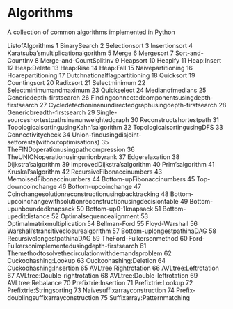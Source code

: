 # Algorithms
A collection of common algorithms implemented in Python

ListofAlgorithms
 1 BinarySearch
 2 Selectionsort 
 3 Insertionsort 
 4 Karatsuba’smultiplicationalgorithm
 5 Merge
 6 Mergesort 
 7 Sort-and-CountInv 
 8 Merge-and-CountSplitInv
 9 Heapsort 
 10 Heapify 
 11 Heap:Insert 
 12 Heap:Delete 
 13 Heap:Rise
 14 Heap:Fall
 15 Naivepartitioning
 16 Hoarepartitioning
 17 Dutchnationalflagpartitioning
 18 Quicksort
 19 Countingsort
 20 Radixsort
 21 Selectminimum
 22 Selectminimumandmaximum 
 23 Quickselect
 24 Medianofmedians
 25 Genericdepth-firstsearch
 26 Findingconnectedcomponentsusingdepth-firstsearch 
 27 Cycledetectioninanundirectedgraphusingdepth-firstsearch
 28 Genericbreadth-firstsearch 
 29 Single-sourceshortestpathsinanunweightedgraph
 30 Reconstructshortestpath
 31 TopologicalsortingusingKahn’salgorithm 
 32 TopologicalsortingusingDFS 
 33 Connectivitycheck 
 34 Union-findusingdisjoint-setforests(withoutoptimisations)
 35 TheFINDoperationusingpathcompression
 36 TheUNIONoperationusingunionbyrank
 37 Edgerelaxation
 38 Dijkstra’salgorithm
 39 ImprovedDijkstra’salgorithm
 40 Prim’salgorithm
 41 Kruskal’salgorithm
 42 RecursiveFibonaccinumbers
 43 MemoisedFibonaccinumbers 
 44 Bottom-upFibonaccinumbers 
45 Top-downcoinchange 
 46 Bottom-upcoinchange
 47 Coinchangesolutionreconstructionusingbacktracking 
 48 Bottom-upcoinchangewithsolutionreconstructionusingdecisiontable
 49 Bottom-upunboundedknapsack 
 50 Bottom-up0-1knapsack
 51 Bottom-upeditdistance
 52 Optimalsequencealignment
 53 Optimalmatrixmultiplication
 54 Bellman-Ford
 55 Floyd-Warshall
 56 Warshall’stransitiveclosurealgorithm
 57 Bottom-uplongestpathinaDAG
 58 RecursivelongestpathinaDAG 
 59 TheFord-Fulkersonmethod
 60 Ford-Fulkersonimplementedusingdepth-firstsearch
 61 Themethodtosolvethecirculationwithdemandsproblem
 62 Cuckoohashing:Lookup 
 63 Cuckoohashing:Deletion
 64 Cuckoohashing:Insertion 
 65 AVLtree:Rightrotation
 66 AVLtree:Leftrotation
 67 AVLtree:Double-rightrotation
 68 AVLtree:Double-leftrotation
 69 AVLtree:Rebalance
 70 Prefixtrie:Insertion 
 71 Prefixtrie:Lookup
 72 Prefixtrie:Stringsorting 
 73 Naivesuffixarrayconstruction
 74 Prefix-doublingsuffixarrayconstruction
 75 Suffixarray:Patternmatching

